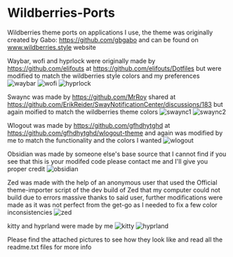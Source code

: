 # Wildberries-Ports

Wildberries theme ports on applications I use, the theme was originally created by Gabo: https://github.com/gbgabo and can be found on www.wildberries.style website

Waybar, wofi and hyprlock were originally made by https://github.com/elifouts at https://github.com/elifouts/Dotfiles but were modified to match the wildberries style colors and my preferences
![waybar](Pictures/waybar.png)
![wofi](Pictures/wofi.png)
![hyprlock](Pictures/hyprlock.JPEG)

Swaync was made by https://github.com/MrRoy shared at https://github.com/ErikReider/SwayNotificationCenter/discussions/183 but again moified to match the wildberries theme colors
![swaync1](Pictures/swaync1.png)
![swaync2](Pictures/swaync2.png)

Wlogout was made by https://github.com/gfhdhytghd at https://github.com/gfhdhytghd/wlogout-theme and again was modified by me to match the functionality and the colors I wanted
![wlogout](Pictures/wlogout.png)

Obsidian was made by someone else's base source that I cannot find if you see that this is your modifed code please contact me and I'll give you proper credit
![obsidian](Pictures/obsidian.png)

Zed was made with the help of an anonymous user that used the Official theme-importer script of the dev build of Zed that my computer could not build due to errors massive thanks to said user, further modifications were made as it was not perfect from the get-go as I needed to fix a few color inconsistencies 
![zed](Pictures/zed.png)

kitty and hyprland were made by me
![kitty](Pictures/kitty.png)
![hyprland](Pictures/hyprland.png)

Please find the attached pictures to see how they look like and read all the readme.txt files for more info
